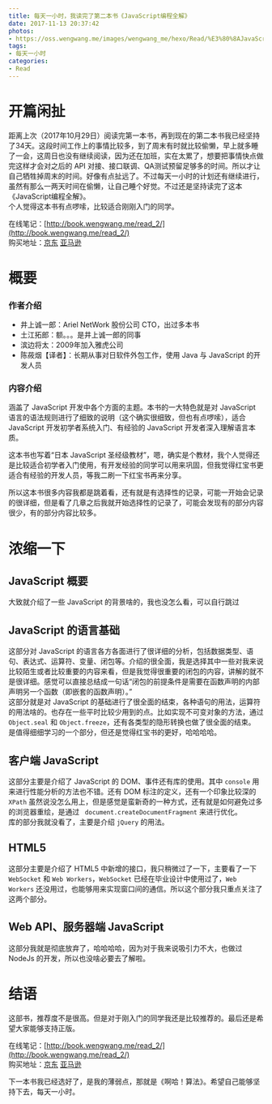 ```yaml
---
title: 每天一小时，我读完了第二本书《JavaScript编程全解》
date: 2017-11-13 20:37:42
photos:
- https://oss.wengwang.me/images/wengwang_me/hexo/Read/%E3%80%8AJavaScript%E7%BC%96%E7%A8%8B%E5%85%A8%E8%A7%A3%E3%80%8B.jpg
tags:
- 每天一小时
categories:
- Read
---
```


# 开篇闲扯
距离上次（2017年10月29日）阅读完第一本书，再到现在的第二本书我已经坚持了34天。这段时间工作上的事情比较多，到了周末有时就比较偷懒，早上就多睡了一会，这周日也没有继续阅读，因为还在加班，实在太累了，想要把事情快点做完这样才会对之后的 API 对接、接口联调、QA测试预留足够多的时间。所以才让自己牺牲掉周末的时间。好像有点扯远了。不过每天一小时的计划还有继续进行，虽然有那么一两天时间在偷懒，让自己睡个好觉。不过还是坚持读完了这本《JavaScript编程全解》。  
个人觉得这本书有点啰嗦，比较适合刚刚入门的同学。  
<!-- more -->

在线笔记：[http://book.wengwang.me/read_2/](http://book.wengwang.me/read_2/)  
购买地址：[京东](https://item.jd.com/11361718.html?dist=jd) [亚马逊](https://www.amazon.cn/%E5%9B%BE%E7%81%B5%E7%A8%8B%E5%BA%8F%E8%AE%BE%E8%AE%A1%E4%B8%9B%E4%B9%A6-JavaScript%E7%BC%96%E7%A8%8B%E5%85%A8%E8%A7%A3-%E4%BA%95%E4%B8%8A%E8%AF%9A%E4%B8%80%E9%83%8E/dp/B00GWAVZ7O/ref=sr_1_1?ie=UTF8&qid=1510577627&sr=8-1&keywords=JavaScript%E7%BC%96%E7%A8%8B%E5%85%A8%E8%A7%A3)

# 概要

### 作者介绍

- 井上诚一郎：Ariel NetWork 股份公司 CTO，出过多本书
- 土江拓郎：额。。。是井上诚一郎的同事
- 滨边将太：2009年加入雅虎公司
- 陈莜烟【译者】：长期从事对日软件外包工作，使用 Java 与 JavaScript 的开发人员

### 内容介绍

涵盖了 JavaScript 开发中各个方面的主题。本书的一大特色就是对 JavaScript 语言的语法规则进行了细致的说明（这个确实很细致，但也有点啰嗦），适合 JavaScript 开发初学者系统入门、有经验的 JavaScript 开发者深入理解语言本质。  

这本书也写着“日本 JavaScript 圣经级教材”，嗯，确实是个教材，我个人觉得还是比较适合初学者入门使用，有开发经验的同学可以用来巩固，但我觉得红宝书更适合有经验的开发人员，等我二刷一下红宝书再来分享。  

所以这本书很多内容我都是跳着看，还有就是有选择性的记录，可能一开始会记录的很详细，但是看了几章之后我就开始选择性的记录了，可能会发现有的部分内容很少，有的部分内容比较多。

# 浓缩一下

## JavaScript 概要
大致就介绍了一些 JavaScript 的背景啥的，我也没怎么看，可以自行跳过

## JavaScript 的语言基础
这部分对 JavaScript 的语言各方各面进行了很详细的分析，包括数据类型、语句、表达式、运算符、变量、闭包等。介绍的很全面，我是选择其中一些对我来说比较陌生或者比较重要的内容来看，但是我觉得很重要的闭包的内容，讲解的就不是很详细。感觉可以直接总结成一句话“闭包的前提条件是需要在函数声明的内部声明另一个函数（即嵌套的函数声明）。”  
这部分就是对 JavaScript 的基础进行了很全面的结束，各种语句的用法，运算符的用法啥的。也存在一些平时比较少用到的点。比如实现不可变对象的方法，通过`Object.seal` 和 `Object.freeze`，还有各类型的隐形转换也做了很全面的结束。  
是值得细细学习的一个部分，但还是觉得红宝书的更好，哈哈哈哈。

## 客户端 JavaScript 
这部分主要是介绍了 JavaScript 的 DOM、事件还有库的使用。其中 `console` 用来进行性能分析的方法也不错。还有 DOM 标注的定义，还有一个印象比较深的 `XPath` 虽然说没怎么用上，但是感觉是蛮新奇的一种方式，还有就是如何避免过多的浏览器重绘，是通过 ` document.createDocumentFragment` 来进行优化。  
库的部分我就没看了，主要是介绍 `jQuery` 的用法。

## HTML5
这部分主要是介绍了 HTML5 中新增的接口，我只稍微过了一下，主要看了一下 `WebSocket` 和 `Web Workers`，`WebSocket` 已经在毕业设计中使用过了，`Web Workers` 还没用过，也能够用来实现窗口间的通信。所以这个部分我只重点关注了这两个部分。

## Web API、服务器端 JavaScript
这部分我就是彻底放弃了，哈哈哈哈，因为对于我来说吸引力不大，也做过 NodeJs 的开发，所以也没啥必要去了解啦。

# 结语
这部书，推荐度不是很高。但是对于刚入门的同学我还是比较推荐的。最后还是希望大家能够支持正版。  

在线笔记：[http://book.wengwang.me/read_2/](http://book.wengwang.me/read_2/)  
购买地址：[京东](https://item.jd.com/11361718.html?dist=jd) [亚马逊](https://www.amazon.cn/%E5%9B%BE%E7%81%B5%E7%A8%8B%E5%BA%8F%E8%AE%BE%E8%AE%A1%E4%B8%9B%E4%B9%A6-JavaScript%E7%BC%96%E7%A8%8B%E5%85%A8%E8%A7%A3-%E4%BA%95%E4%B8%8A%E8%AF%9A%E4%B8%80%E9%83%8E/dp/B00GWAVZ7O/ref=sr_1_1?ie=UTF8&qid=1510577627&sr=8-1&keywords=JavaScript%E7%BC%96%E7%A8%8B%E5%85%A8%E8%A7%A3)

下一本书我已经选好了，是我的薄弱点，那就是《啊哈！算法》。希望自己能够坚持下去，每天一小时。